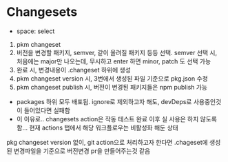 # Changesets

- space: select

1. pkm changeset
2. 버전을 변경할 패키지, semver, 같이 올려질 패키지 등등 선택. semver 선택 시, 처음에는 major만 나오는데, 무시하고 enter 하면 minor, patch 도 선택 가능
3. 완료 시, 변경내용이 .changeset 하위에 생성
4. pkm changeset version 시, 3번에서 생성된 파일 기준으로 pkg.json 수정
5. pkm changeset publish 시, 버전이 변경된 패키지들은 npm publish 가능
  - packages 하위 모두 배포됨. ignore로 제외하고자 해도, devDeps로 사용중인것이 들어있다면 실패함
  - 이 이유로.. changesets action은 작동 테스트 완료 이후 실 사용은 하지 않도록 함... 현재 actions 탭에서 해당 워크플로우는 비활성화 해둔 상태

pkg changeset version 없이, git action으로 처리하고자 한다면 .chageset에 생성된 변경파일을 기준으로 버전변경 pr을 만들어주는것 같음